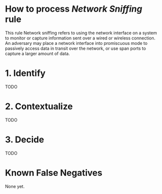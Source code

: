 # How to process *Network Sniffing* rule
This rule Network sniffing refers to using the network interface on a system to monitor or capture information sent over a wired or wireless connection. An adversary may place a network interface into promiscuous mode to passively access data in transit over the network, or use span ports to capture a larger amount of data.

# 1. Identify
TODO

# 2. Contextualize
TODO

# 3. Decide
TODO

# Known False Negatives
None yet.
